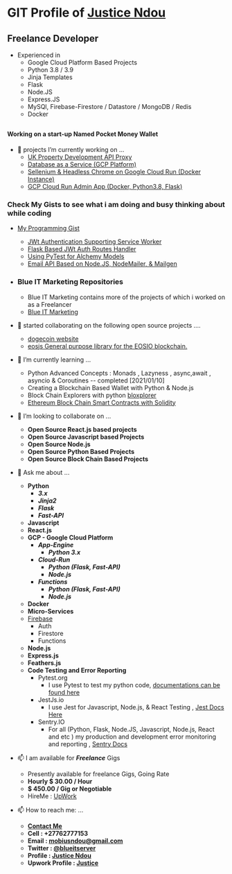 
# GIT Profile of [Justice Ndou](https://justice-ndou.site)

## Freelance Developer
- Experienced in 
  - Google Cloud Platform Based Projects
  - Python 3.8 / 3.9 
  - Jinja Templates
  - Flask
  - Node.JS
  - Express.JS
  - MySQl, Firebase-Firestore / Datastore / MongoDB / Redis
  - Docker
##

#### Working on a start-up Named Pocket Money Wallet

- 🔭 projects I’m currently working on ...
  - [UK Property Development API Proxy](https://github.com/freelancing-solutions/UK-Property-Development-API-Proxy)
  - [Database as a Service (GCP Platform)](https://github.com/freelancing-solutions/pinydesk)
  - [Sellenium & Headless Chrome on Google Cloud Run (Docker Instance)](https://github.com/freelancing-solutions/sellenium-headless-on-GCP-Cloud-Run)
  - [GCP Cloud Run Admin App (Docker, Python3.8, Flask)](https://github.com/freelancing-solutions/Flask-admin_app)

### Check My Gists to see what i am doing and busy thinking about while coding

- [My Programming Gist](https://gist.github.com/freelancing-solutions)
  - [JWt Authentication Supporting Service Worker](https://gist.github.com/freelancing-solutions/8891501dbad18d85568380781d3c50f1)
  - [Flask Based JWt Auth Routes Handler](https://gist.github.com/freelancing-solutions/8891501dbad18d85568380781d3c50f1)
  - [Using PyTest for Alchemy Models](https://gist.github.com/freelancing-solutions/10edc55038ce2a48c485b16fdbdc69a3)
  - [Email API Based on Node.JS, NodeMailer, & Mailgen](https://gist.github.com/freelancing-solutions/3b8d5c5001ea94afa9c414b3d5431eaf)

- ### Blue IT Marketing Repositories
  - Blue IT Marketing contains more of the projects of which i worked on as a Freelancer
  - [Blue IT Marketing](https://github.com/Blue-IT-Marketing)

- 🔭 started collaborating on the following open source projects ....
  - [dogecoin website](https://github.com/dogecoin/dogecoin.com)
  - [eosjs General purpose library for the EOSIO blockchain.](https://github.com/EOSIO/eosjs)

- 🌱 I’m currently learning ...
  - Python Advanced Concepts : Monads , Lazyness , async,await , asyncio &amp; Coroutines -- completed [2021/01/10]
  - Creating a Blockchain Based Wallet with Python &amp; Node.js
  - Block Chain Explorers with python [bloxplorer](https://pypi.org/project/bloxplorer/)
  - [Ethereum Block Chain Smart Contracts with Solidity](https://ethereum.org/)

- 👯 I’m looking to collaborate on ...
  - **Open Source React.js based projects**
  - **Open Source Javascript based Projects**
  - **Open Source Node.js**
  - **Open Source Python Based Projects**
  - **Open Source Block Chain Based Projects**

- 💬 Ask me about ...
  - **Python**
    - ***3.x***
    - ***Jinja2***
    - ***Flask***
    - ***Fast-API***
  - **Javascript**
  - **React.js**
  - **GCP - Google Cloud Platform**
    - ***App-Engine***
      - ***Python 3.x***
    - ***Cloud-Run***
      - ***Python (Flask, Fast-API)***
      - ***Node.js***
    - ***Functions***
      - ***Python (Flask, Fast-API)***
      - ***Node.js***
  - **Docker**
  - **Micro-Services**
  - [Firebase](https://firebase.com)
    - Auth
    - Firestore
    - Functions
  - **Node.js**
  - **Express.js**
  - **Feathers.js**
  - **Code Testing and Error Reporting**
    - Pytest.org 
      - I use Pytest to test my python code, [documentations can be found here](https://docs.pytest.org/en/stable/contents.html)
    - JestJs.io
      - I use Jest for Javascript, Node.js, & React Testing , [Jest Docs Here](https://jestjs.io/docs/en/getting-started.html)
    - Sentry.IO
      - For all (Python, Flask, Node.JS, Javascript, Node.js, React and etc ) my production and development error monitoring and reporting , [Sentry Docs](https://docs.sentry.io/)

- 📫 I am available for ***Freelance*** Gigs
  - Presently available for freelance Gigs, Going Rate
  - **Hourly $ 30.00 / Hour**
  - **$ 450.00 / Gig or Negotiable**
  - HireMe : [UpWork](https://www.upwork.com/o/profiles/users/~01f013b5a637b415f8/)

- 📫 How to reach me: ...
  - **[Contact Me](https://justice-ndou.site/contact)**
  - **Cell : +27762777153**
  - **Email : mobiusndou@gmail.com**
  - **Twitter : [@blueitserver](https://twitter.com/blueitserver)**
  - **Profile : [Justice Ndou](https://justice-ndou.site)**
  - **Upwork Profile : [Justice](https://www.upwork.com/o/profiles/users/~01f013b5a637b415f8/)**
